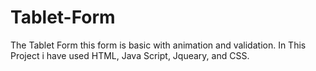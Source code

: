 # Tablet-Form
The Tablet Form this form is basic with animation and validation. In This Project i have used HTML, Java Script, Jqueary, and CSS.
